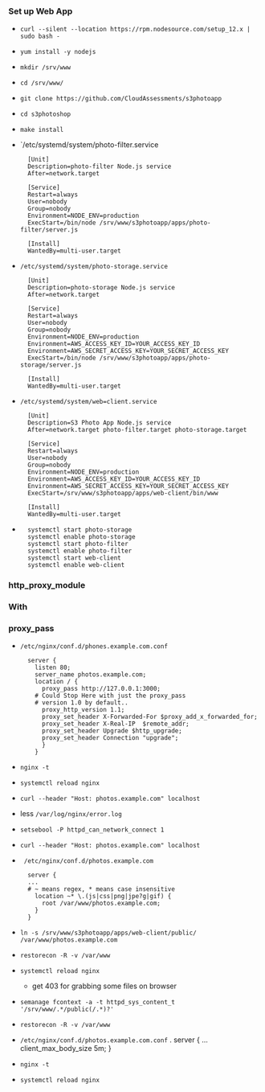 ### Set up Web App

- `curl --silent --location https://rpm.nodesource.com/setup_12.x | sudo bash -`
- `yum install -y nodejs`
- `mkdir /srv/www`
- `cd /srv/www/`
- `git clone https://github.com/CloudAssessments/s3photoapp`
- `cd s3photoshop`
- `make install`
- `/etc/systemd/system/photo-filter.service

        [Unit]
        Description=photo-filter Node.js service
        After=network.target

        [Service]
        Restart=always
        User=nobody
        Group=nobody
        Environment=NODE_ENV=production
        ExecStart=/bin/node /srv/www/s3photoapp/apps/photo-filter/server.js

        [Install]
        WantedBy=multi-user.target
- `/etc/systemd/system/photo-storage.service`

        [Unit]
        Description=photo-storage Node.js service
        After=network.target

        [Service]
        Restart=always
        User=nobody
        Group=nobody
        Environment=NODE_ENV=production
        Environment=AWS_ACCESS_KEY_ID=YOUR_ACCESS_KEY_ID
        Environment=AWS_SECRET_ACCESS_KEY=YOUR_SECRET_ACCESS_KEY
        ExecStart=/bin/node /srv/www/s3photoapp/apps/photo-storage/server.js

        [Install]
        WantedBy=multi-user.target
- `/etc/systemd/system/web=client.service`  

        [Unit]
        Description=S3 Photo App Node.js service
        After=network.target photo-filter.target photo-storage.target

        [Service]
        Restart=always
        User=nobody
        Group=nobody
        Environment=NODE_ENV=production
        Environment=AWS_ACCESS_KEY_ID=YOUR_ACCESS_KEY_ID
        Environment=AWS_SECRET_ACCESS_KEY=YOUR_SECRET_ACCESS_KEY
        ExecStart=/srv/www/s3photoapp/apps/web-client/bin/www

        [Install]
        WantedBy=multi-user.target
-       systemctl start photo-storage
        systemctl enable photo-storage
        systemctl start photo-filter
        systemctl enable photo-filter
        systemctl start web-client
        systemctl enable web-client

### http_proxy_module
### With
### proxy_pass

- `/etc/nginx/conf.d/phones.example.com.conf`  

        server {     
          listen 80;     
          server_name photos.example.com;      
          location / {         
            proxy_pass http://127.0.0.1:3000; 
          # Could Stop Here with just the proxy_pass
          # version 1.0 by default..
            proxy_http_version 1.1;         
            proxy_set_header X-Forwarded-For $proxy_add_x_forwarded_for;         
            proxy_set_header X-Real-IP  $remote_addr;         
            proxy_set_header Upgrade $http_upgrade;         
            proxy_set_header Connection "upgrade";     
            } 
          }
- `nginx -t`
- `systemctl reload nginx`
- `curl --header "Host: photos.example.com" localhost`
- less `/var/log/nginx/error.log`
- `setsebool -P httpd_can_network_connect 1`
- `curl --header "Host: photos.example.com" localhost`
- ` /etc/nginx/conf.d/photos.example.com`

        server {
        ...
        # ~ means regex, * means case insensitive
          location ~* \.(js|css|png|jpe?g|gif) {
            root /var/www/photos.example.com;
          }
        }
- `ln -s /srv/www/s3photoapp/apps/web-client/public/ /var/www/photos.example.com`
- `restorecon -R -v /var/www`
- `systemctl reload nginx`
  - get 403 for grabbing some files on browser
- `semanage fcontext -a -t httpd_sys_content_t '/srv/www/.*/public(/.*)?'`
- `restorecon -R -v /var/www`
- `/etc/nginx/conf.d/photos.example.com.conf` .
         server {
          ...
          client_max_body_size 5m;
         }
- `nginx -t`
- `systemctl reload nginx`
